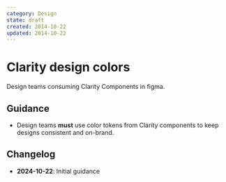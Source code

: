 ```yaml
---
category: Design
state: draft
created: 2014-10-22
updated: 2014-10-22
---
```


# Clarity design colors

Design teams consuming Clarity Components in figma.

## Guidance

- Design teams **must** use color tokens from Clarity components to keep designs consistent and on-brand.

## Changelog

- **2024-10-22**: Initial guidance